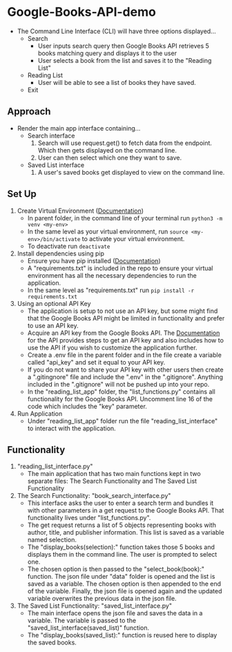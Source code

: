 # Google-Books-API-demo
  - The Command Line Interface (CLI) will have three options displayed...
    - Search
      - User inputs search query then Google Books API retrieves 5 books matching query and displays it to the user
      - User selects a book from the list and saves it to the "Reading List"
    - Reading List
      - User will be able to see a list of books they have saved. 
    - Exit

## Approach
  - Render the main app interface containing...
    - Search interface
      1. Search will use request.get() to fetch data from the endpoint. Which then gets displayed on the command line.
      2. User can then select which one they want to save.
    - Saved List interface
      1. A user's saved books get displayed to view on the command line.
  
## Set Up
1. Create Virtual Environment ([Documentation](https://docs.python.org/3/library/venv.html))
    - In parent folder, in the command line of your terminal run ``` python3 -m venv <my-env> ```
    - In the same level as your virtual environment, run ``` source <my-env>/bin/activate ``` to activate your virtual environment. 
    - To deactivate run ``` deactivate ```
2. Install dependencies using pip
    - Ensure you have pip installed ([Documentation](https://pip.pypa.io/en/stable/installation/))
    - A "requirements.txt" is included in the repo to ensure your virtual environment has all the necessary dependencies to run the application. 
    - In the same level as "requirements.txt" run ``` pip install -r requirements.txt ```
3. Using an optional API Key
    - The application is setup to not use an API key, but some might find that the Google Books API might be limited in functionality and prefer to use an API key.
    - Acquire an API key from the Google Books API. The [Documentation](https://developers.google.com/books/docs/v1/using#OAuth2Authorizing) for the API provides steps to get an API key and also includes how to use the API if you wish to customize the application further. 
    - Create a .env file in the parent folder and in the file create a variable called "api_key" and set it equal to your API key. 
    - If you do not want to share your API key with other users then create a ".gitingnore" file and include the ".env" in the ".gitignore". Anything included in the ".gitignore" will not be pushed up into your repo. 
    - In the "reading_list_app" folder, the "list_functions.py" contains all functionality for the Google Books API. Uncomment line 16 of the code which includes the "key" parameter.
4. Run Application
    - Under "reading_list_app" folder run the file "reading_list_interface" to interact with the application. 
    
## Functionality
1. "reading_list_interface.py"
    - The main application that has two main functions kept in two separate files: The Search Functionality and The Saved List Functionality
2. The Search Functionality: "book_search_interface.py"
    - This interface asks the user to enter a search term and bundles it with other parameters in a get request to the Google Books API. That functionality lives under "list_functions.py". 
    - The get request returns a list of 5 objects representing books with author, title, and publisher information. This list is saved as a variable named selection. 
    - The "display_books(selection):" function takes those 5 books and displays them in the command line. The user is prompted to select one. 
    - The chosen option is then passed to the "select_book(book):" function. The json file under "data" folder is opened and the list is saved as a variable. The chosen option is then appended to the end of the variable. Finally, the json file is opened again and the updated variable overwrites the previous data in the json file. 
3. The Saved List Functionality: "saved_list_interface.py"
    - The main interface opens the json file and saves the data in a variable. The variable is passed to the "saved_list_interface(saved_list)" function.
    - The "display_books(saved_list):" function is reused here to display the saved books. 
    
